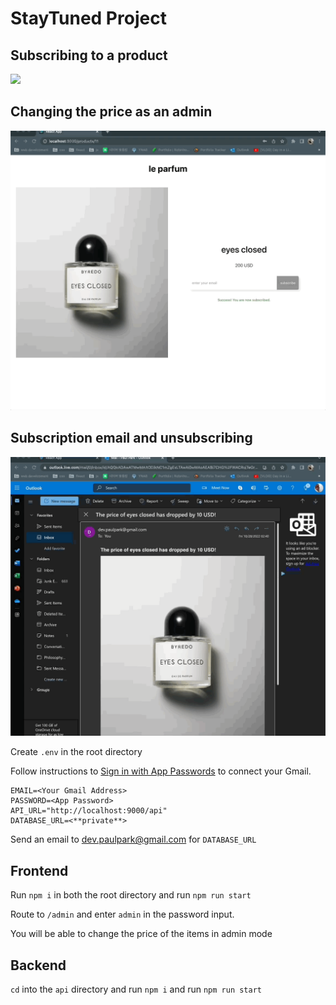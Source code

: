 # StayTuned Project

## Subscribing to a product

![](https://github.com/paulpark330/staytuned-project/blob/master/demo_1.gif)

## Changing the price as an admin

![](https://github.com/paulpark330/staytuned-project/blob/master/demo_2.gif)

## Subscription email and unsubscribing

![](https://github.com/paulpark330/staytuned-project/blob/master/demo_3.gif)

Create `.env` in the root directory

Follow instructions to [Sign in with App Passwords](https://support.google.com/accounts/answer/185833?hl=en) to connect your Gmail.

```
EMAIL=<Your Gmail Address>
PASSWORD=<App Password>
API_URL="http://localhost:9000/api"
DATABASE_URL=<**private**>
```
Send an email to dev.paulpark@gmail.com for `DATABASE_URL`

## Frontend 

Run `npm i` in both the root directory and run `npm run start`

Route to `/admin` and enter `admin` in the password input.

You will be able to change the price of the items in admin mode

## Backend

`cd` into the `api` directory and run `npm i` and run `npm run start`

